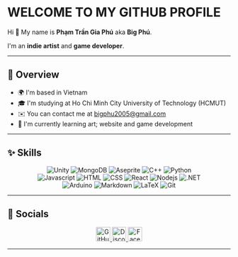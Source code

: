 # **WELCOME TO MY GITHUB PROFILE**

Hi 👋 My name is **Phạm Trần Gia Phú** aka **Big Phú**.

I'm an **indie artist** and **game developer**.

---

## **👤 Overview**

* 🌍  I'm based in Vietnam
* 🎓  I'm studying at Ho Chi Minh City University of Technology (HCMUT)
* ✉️  You can contact me at [bigphu2005@gmail.com](mailto:bigphu2005@gmail.com)
* 🧠  I'm currently learning art; website and game development

---

## **✨ Skills**

<div align="center"> 
  
  ![Unity](https://img.shields.io/badge/UNITY-FFFFFF?style=for-the-badge&logo=unity&logoColor=FFFFFF&labelColor=black)
  ![MongoDB](https://img.shields.io/badge/MONGODB-47A248?style=for-the-badge&logo=mongodb&logoColor=47A248&labelColor=black)
  ![Aseprite](https://img.shields.io/badge/ASEPRITE-7D929E?style=for-the-badge&logo=aseprite&logoColor=7D929E&labelColor=white)
  ![C++](https://img.shields.io/badge/C%2B%2B%20-%2300599C?style=for-the-badge&logo=cplusplus&logoColor=%2300599C&labelColor=black)
  ![Python](https://img.shields.io/badge/PYTHON-3776AB?style=for-the-badge&logo=python&logoColor=3776AB&labelColor=black)
  <br>
  ![Javascript](https://img.shields.io/badge/Javascript-F0DB4F?style=for-the-badge&labelColor=black&logo=javascript&logoColor=F0DB4F)
  ![HTML](https://img.shields.io/badge/HTML-E34F26?style=for-the-badge&logo=html5&logoColor=E34F26&labelColor=black)
  ![CSS](https://img.shields.io/badge/CSS-663399?style=for-the-badge&logo=css&logoColor=663399&labelColor=black)
  ![React](https://img.shields.io/badge/-React-61DBFB?style=for-the-badge&labelColor=black&logo=react&logoColor=61DBFB)
  ![Nodejs](https://img.shields.io/badge/Nodejs-3C873A?style=for-the-badge&labelColor=black&logo=node.js&logoColor=3C873A)
  ![.NET](https://img.shields.io/badge/.NET-512BD4?style=for-the-badge&logo=dotnet&logoColor=512BD4&labelColor=white)
  <br>
  ![Arduino](https://img.shields.io/badge/ARDUINO-00878F?style=for-the-badge&logo=arduino&logoColor=00878F&labelColor=black)
  ![Markdown](https://img.shields.io/badge/Markdown-000000?style=for-the-badge&logo=markdown&logoColor=white)
  ![LaTeX](https://img.shields.io/badge/LATEX-008080?style=for-the-badge&logo=latex&logoColor=008080&labelColor=black)
  ![Git](https://img.shields.io/badge/GIT-F05032?style=for-the-badge&logo=git&logoColor=F05032&labelColor=black)
  
</div>

---

## **📱 Socials**

<p align="center"> <a href="https://www.github.com/bigphu" target="_blank" rel="noreferrer"> <picture> <source media="(prefers-color-scheme: dark)" srcset="https://raw.githubusercontent.com/danielcranney/readme-generator/main/public/icons/socials/github-dark.svg" /> <source media="(prefers-color-scheme: light)" srcset="https://raw.githubusercontent.com/danielcranney/readme-generator/main/public/icons/socials/github.svg" /> <img src="https://raw.githubusercontent.com/danielcranney/readme-generator/main/public/icons/socials/github.svg" width="32" height="32" alt="GitHub" title="GitHub" /> </picture> </a> <a href="https://discord.com/users/bigphu" target="_blank" rel="noreferrer"> <picture> <source media="(prefers-color-scheme: dark)" srcset="https://raw.githubusercontent.com/danielcranney/readme-generator/main/public/icons/socials/discord-dark.svg" /> <source media="(prefers-color-scheme: light)" srcset="https://raw.githubusercontent.com/danielcranney/readme-generator/main/public/icons/socials/discord.svg" /> <img src="https://raw.githubusercontent.com/danielcranney/readme-generator/main/public/icons/socials/discord.svg" width="32" height="32" alt="Discord" title="Discord" /> </picture> </a> <a href="https://www.facebook.com/bigphu21" target="_blank" rel="noreferrer"> <picture> <source media="(prefers-color-scheme: dark)" srcset="https://raw.githubusercontent.com/danielcranney/readme-generator/main/public/icons/socials/facebook-dark.svg" /> <source media="(prefers-color-scheme: light)" srcset="https://raw.githubusercontent.com/danielcranney/readme-generator/main/public/icons/socials/facebook.svg" /> <img src="https://raw.githubusercontent.com/danielcranney/readme-generator/main/public/icons/socials/facebook.svg" width="32" height="32" alt="Facebook" title="Facebook" /> </picture> </a></p>

---

<!--
## **🎖️ Badges**

<b>My GitHub Stats</b>

<a href="http://www.github.com/bigphu"><img src="https://github-readme-stats.vercel.app/api?username=bigphu&show_icons=true&hide=&count_private=true&title_color=0891b2&text_color=ffffff&icon_color=0891b2&bg_color=1c1917&hide_border=true&show_icons=true" alt="bigphu's GitHub stats" /></a>

<a href="https://github.com/bigphu" align="left"><img src="https://github-readme-stats.vercel.app/api/top-langs/?username=bigphu&langs_count=10&title_color=0891b2&text_color=ffffff&icon_color=0891b2&bg_color=1c1917&hide_border=true&locale=en&custom_title=Top%20%Languages" alt="Top Languages" /></a>

-->
